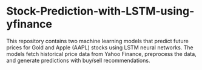 # Stock-Prediction-with-LSTM-using-yfinance
This repository contains two machine learning models that predict future prices for Gold and Apple (AAPL) stocks using LSTM neural networks. The models fetch historical price data from Yahoo Finance, preprocess the data, and generate predictions with buy/sell recommendations.
